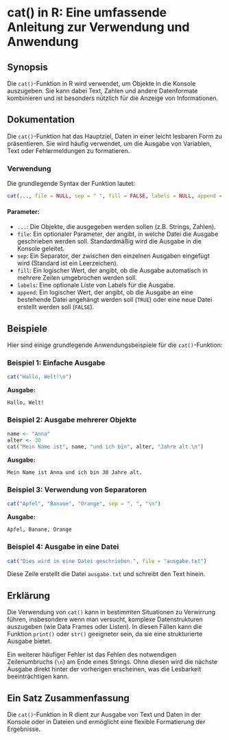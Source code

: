 <!--
Meta Description: # cat() in R: Eine umfassende Anleitung zur Verwendung und Anwendung ## Synopsis Die `cat()`-Funktion in R wird verwendet, um Objekte in die Konsole a...
Meta Keywords: die, ausgabe, cat, eine, und
-->

# cat() in R: Eine umfassende Anleitung zur Verwendung und Anwendung

## Synopsis
Die `cat()`-Funktion in R wird verwendet, um Objekte in die Konsole auszugeben. Sie kann dabei Text, Zahlen und andere Datenformate kombinieren und ist besonders nützlich für die Anzeige von Informationen.

## Dokumentation
Die `cat()`-Funktion hat das Hauptziel, Daten in einer leicht lesbaren Form zu präsentieren. Sie wird häufig verwendet, um die Ausgabe von Variablen, Text oder Fehlermeldungen zu formatieren. 

### Verwendung
Die grundlegende Syntax der Funktion lautet:
```R
cat(..., file = NULL, sep = " ", fill = FALSE, labels = NULL, append = FALSE)
```

#### Parameter:
- `...`: Die Objekte, die ausgegeben werden sollen (z.B. Strings, Zahlen).
- `file`: Ein optionaler Parameter, der angibt, in welche Datei die Ausgabe geschrieben werden soll. Standardmäßig wird die Ausgabe in die Konsole geleitet.
- `sep`: Ein Separator, der zwischen den einzelnen Ausgaben eingefügt wird (Standard ist ein Leerzeichen).
- `fill`: Ein logischer Wert, der angibt, ob die Ausgabe automatisch in mehrere Zeilen umgebrochen werden soll.
- `labels`: Eine optionale Liste von Labels für die Ausgabe.
- `append`: Ein logischer Wert, der angibt, ob die Ausgabe an eine bestehende Datei angehängt werden soll (`TRUE`) oder eine neue Datei erstellt werden soll (`FALSE`).

## Beispiele
Hier sind einige grundlegende Anwendungsbeispiele für die `cat()`-Funktion:

### Beispiel 1: Einfache Ausgabe
```R
cat("Hallo, Welt!\n")
```
**Ausgabe:**
```
Hallo, Welt!
```

### Beispiel 2: Ausgabe mehrerer Objekte
```R
name <- "Anna"
alter <- 30
cat("Mein Name ist", name, "und ich bin", alter, "Jahre alt.\n")
```
**Ausgabe:**
```
Mein Name ist Anna und ich bin 30 Jahre alt.
```

### Beispiel 3: Verwendung von Separatoren
```R
cat("Apfel", "Banane", "Orange", sep = ", ", "\n")
```
**Ausgabe:**
```
Apfel, Banane, Orange
```

### Beispiel 4: Ausgabe in eine Datei
```R
cat("Dies wird in eine Datei geschrieben.", file = "ausgabe.txt")
```
Diese Zeile erstellt die Datei `ausgabe.txt` und schreibt den Text hinein.

## Erklärung
Die Verwendung von `cat()` kann in bestimmten Situationen zu Verwirrung führen, insbesondere wenn man versucht, komplexe Datenstrukturen auszugeben (wie Data Frames oder Listen). In diesen Fällen kann die Funktion `print()` oder `str()` geeigneter sein, da sie eine strukturierte Ausgabe bietet.

Ein weiterer häufiger Fehler ist das Fehlen des notwendigen Zeilenumbruchs (`\n`) am Ende eines Strings. Ohne diesen wird die nächste Ausgabe direkt hinter der vorherigen erscheinen, was die Lesbarkeit beeinträchtigen kann.

## Ein Satz Zusammenfassung
Die `cat()`-Funktion in R dient zur Ausgabe von Text und Daten in der Konsole oder in Dateien und ermöglicht eine flexible Formatierung der Ergebnisse.
